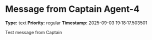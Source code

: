 # Message from Captain Agent-4

**Type:** text
**Priority:** regular
**Timestamp:** 2025-09-03 19:18:17.503501

Test message from Captain